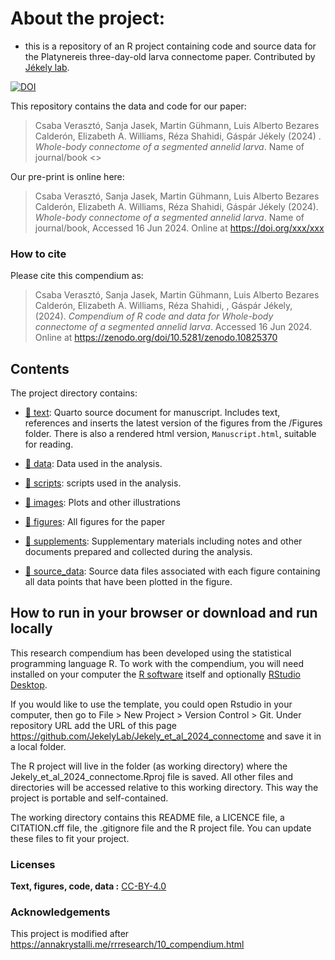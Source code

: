 
<!-- README.md is generated from README.Rmd. Please edit that file -->

# About the project:

- this is a repository of an R project containing code and source data
  for the Platynereis three-day-old larva connectome paper. Contributed
  by [Jékely
  lab](https://www.cos.uni-heidelberg.de/en/research-groups/gaspar-jekely).

[![DOI](https://zenodo.org/badge/773035678.svg)](https://zenodo.org/doi/10.5281/zenodo.10825370)

This repository contains the data and code for our paper:

> Csaba Verasztó, Sanja Jasek, Martin Gühmann, Luis Alberto Bezares
> Calderón, Elizabeth A. Williams, Réza Shahidi, Gáspár Jékely (2024) .
> *Whole-body connectome of a segmented annelid larva*. Name of
> journal/book \<\>

Our pre-print is online here:

> Csaba Verasztó, Sanja Jasek, Martin Gühmann, Luis Alberto Bezares
> Calderón, Elizabeth A. Williams, Réza Shahidi, Gáspár Jékely (2024).
> *Whole-body connectome of a segmented annelid larva*. Name of
> journal/book, Accessed 16 Jun 2024. Online at
> <https://doi.org/xxx/xxx>

### How to cite

Please cite this compendium as:

> Csaba Verasztó, Sanja Jasek, Martin Gühmann, Luis Alberto Bezares
> Calderón, Elizabeth A. Williams, Réza Shahidi, , Gáspár Jékely,
> (2024). *Compendium of R code and data for Whole-body connectome of a
> segmented annelid larva*. Accessed 16 Jun 2024. Online at
> <https://zenodo.org/doi/10.5281/zenodo.10825370>

## Contents

The project directory contains:

- [:file_folder: text](Manuscript.qmd): Quarto source document for
  manuscript. Includes text, references and inserts the latest version
  of the figures from the /Figures folder. There is also a rendered html
  version, `Manuscript.html`, suitable for reading.

- [:file_folder: data](/data): Data used in the analysis.

- [:file_folder: scripts](/code): scripts used in the analysis.

- [:file_folder: images](/pictures): Plots and other illustrations  

- [:file_folder: figures](/Figures): All figures for the paper

- [:file_folder: supplements](/supplements): Supplementary materials
  including notes and other documents prepared and collected during the
  analysis.

- [:file_folder: source_data](/source_data): Source data files
  associated with each figure containing all data points that have been
  plotted in the figure.

## How to run in your browser or download and run locally

This research compendium has been developed using the statistical
programming language R. To work with the compendium, you will need
installed on your computer the [R
software](https://cloud.r-project.org/) itself and optionally [RStudio
Desktop](https://rstudio.com/products/rstudio/download/).

If you would like to use the template, you could open Rstudio in your
computer, then go to File \> New Project \> Version Control \> Git.
Under repository URL add the URL of this page
<https://github.com/JekelyLab/Jekely_et_al_2024_connectome> and save it
in a local folder.

The R project will live in the folder (as working directory) where the
Jekely_et_al_2024_connectome.Rproj file is saved. All other files and
directories will be accessed relative to this working directory. This
way the project is portable and self-contained.

The working directory contains this README file, a LICENCE file, a
CITATION.cff file, the .gitignore file and the R project file. You can
update these files to fit your project.

### Licenses

**Text, figures, code, data :**
[CC-BY-4.0](http://creativecommons.org/licenses/by/4.0/)

### Acknowledgements

This project is modified after
<https://annakrystalli.me/rrresearch/10_compendium.html>
